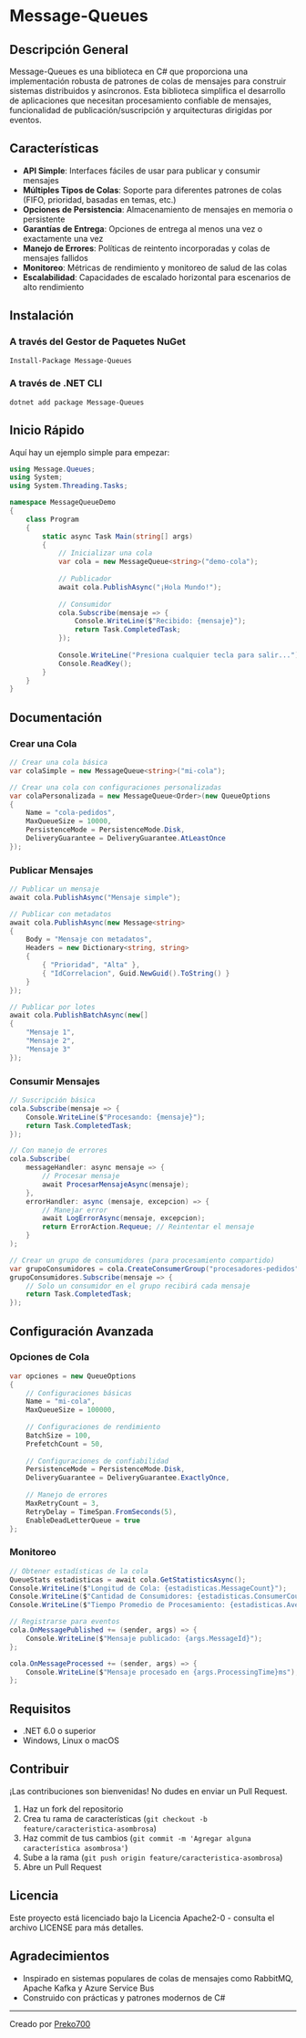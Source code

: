 # Message-Queues

## Descripción General

Message-Queues es una biblioteca en C# que proporciona una implementación robusta de patrones de colas de mensajes para construir sistemas distribuidos y asíncronos. Esta biblioteca simplifica el desarrollo de aplicaciones que necesitan procesamiento confiable de mensajes, funcionalidad de publicación/suscripción y arquitecturas dirigidas por eventos.

## Características

- **API Simple**: Interfaces fáciles de usar para publicar y consumir mensajes
- **Múltiples Tipos de Colas**: Soporte para diferentes patrones de colas (FIFO, prioridad, basadas en temas, etc.)
- **Opciones de Persistencia**: Almacenamiento de mensajes en memoria o persistente
- **Garantías de Entrega**: Opciones de entrega al menos una vez o exactamente una vez
- **Manejo de Errores**: Políticas de reintento incorporadas y colas de mensajes fallidos
- **Monitoreo**: Métricas de rendimiento y monitoreo de salud de las colas
- **Escalabilidad**: Capacidades de escalado horizontal para escenarios de alto rendimiento

## Instalación

### A través del Gestor de Paquetes NuGet

```
Install-Package Message-Queues
```

### A través de .NET CLI

```
dotnet add package Message-Queues
```

## Inicio Rápido

Aquí hay un ejemplo simple para empezar:

```csharp name=InicioRapido.cs
using Message.Queues;
using System;
using System.Threading.Tasks;

namespace MessageQueueDemo
{
    class Program
    {
        static async Task Main(string[] args)
        {
            // Inicializar una cola
            var cola = new MessageQueue<string>("demo-cola");
            
            // Publicador
            await cola.PublishAsync("¡Hola Mundo!");
            
            // Consumidor
            cola.Subscribe(mensaje => {
                Console.WriteLine($"Recibido: {mensaje}");
                return Task.CompletedTask;
            });
            
            Console.WriteLine("Presiona cualquier tecla para salir...");
            Console.ReadKey();
        }
    }
}
```

## Documentación

### Crear una Cola

```csharp name=CrearCola.cs
// Crear una cola básica
var colaSimple = new MessageQueue<string>("mi-cola");

// Crear una cola con configuraciones personalizadas
var colaPersonalizada = new MessageQueue<Order>(new QueueOptions
{
    Name = "cola-pedidos",
    MaxQueueSize = 10000,
    PersistenceMode = PersistenceMode.Disk,
    DeliveryGuarantee = DeliveryGuarantee.AtLeastOnce
});
```

### Publicar Mensajes

```csharp name=PublicarMensajes.cs
// Publicar un mensaje
await cola.PublishAsync("Mensaje simple");

// Publicar con metadatos
await cola.PublishAsync(new Message<string>
{
    Body = "Mensaje con metadatos",
    Headers = new Dictionary<string, string>
    {
        { "Prioridad", "Alta" },
        { "IdCorrelacion", Guid.NewGuid().ToString() }
    }
});

// Publicar por lotes
await cola.PublishBatchAsync(new[] 
{
    "Mensaje 1",
    "Mensaje 2",
    "Mensaje 3"
});
```

### Consumir Mensajes

```csharp name=ConsumirMensajes.cs
// Suscripción básica
cola.Subscribe(mensaje => {
    Console.WriteLine($"Procesando: {mensaje}");
    return Task.CompletedTask;
});

// Con manejo de errores
cola.Subscribe(
    messageHandler: async mensaje => {
        // Procesar mensaje
        await ProcesarMensajeAsync(mensaje);
    },
    errorHandler: async (mensaje, excepcion) => {
        // Manejar error
        await LogErrorAsync(mensaje, excepcion);
        return ErrorAction.Requeue; // Reintentar el mensaje
    }
);

// Crear un grupo de consumidores (para procesamiento compartido)
var grupoConsumidores = cola.CreateConsumerGroup("procesadores-pedidos");
grupoConsumidores.Subscribe(mensaje => {
    // Solo un consumidor en el grupo recibirá cada mensaje
    return Task.CompletedTask;
});
```

## Configuración Avanzada

### Opciones de Cola

```csharp name=OpcionesCola.cs
var opciones = new QueueOptions
{
    // Configuraciones básicas
    Name = "mi-cola",
    MaxQueueSize = 100000,
    
    // Configuraciones de rendimiento
    BatchSize = 100,
    PrefetchCount = 50,
    
    // Configuraciones de confiabilidad
    PersistenceMode = PersistenceMode.Disk,
    DeliveryGuarantee = DeliveryGuarantee.ExactlyOnce,
    
    // Manejo de errores
    MaxRetryCount = 3,
    RetryDelay = TimeSpan.FromSeconds(5),
    EnableDeadLetterQueue = true
};
```

### Monitoreo

```csharp name=Monitoreo.cs
// Obtener estadísticas de la cola
QueueStats estadisticas = await cola.GetStatisticsAsync();
Console.WriteLine($"Longitud de Cola: {estadisticas.MessageCount}");
Console.WriteLine($"Cantidad de Consumidores: {estadisticas.ConsumerCount}");
Console.WriteLine($"Tiempo Promedio de Procesamiento: {estadisticas.AverageProcessingTime}ms");

// Registrarse para eventos
cola.OnMessagePublished += (sender, args) => {
    Console.WriteLine($"Mensaje publicado: {args.MessageId}");
};

cola.OnMessageProcessed += (sender, args) => {
    Console.WriteLine($"Mensaje procesado en {args.ProcessingTime}ms");
};
```

## Requisitos

- .NET 6.0 o superior
- Windows, Linux o macOS

## Contribuir

¡Las contribuciones son bienvenidas! No dudes en enviar un Pull Request.

1. Haz un fork del repositorio
2. Crea tu rama de características (`git checkout -b feature/caracteristica-asombrosa`)
3. Haz commit de tus cambios (`git commit -m 'Agregar alguna característica asombrosa'`)
4. Sube a la rama (`git push origin feature/caracteristica-asombrosa`)
5. Abre un Pull Request

## Licencia

Este proyecto está licenciado bajo la Licencia Apache2-0 - consulta el archivo LICENSE para más detalles.

## Agradecimientos

- Inspirado en sistemas populares de colas de mensajes como RabbitMQ, Apache Kafka y Azure Service Bus
- Construido con prácticas y patrones modernos de C#

---

Creado por [Preko700](https://github.com/Preko700)
